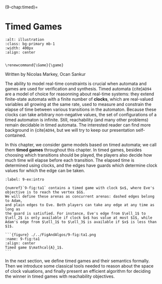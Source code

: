 (9-chap:timed)=
# Timed Games

```{image} ./../Illustrations/9.jpg
:alt: illustration
:class: bg-primary mb-1
:width: 400px
:align: center
```

```{math}

\renewcommand{\Game}{\game}

```


Written by Nicolas Markey, Ocan Sankur



The ability to model real-time constraints is crucial when automata
and games are used for verification and synthesis. Timed
automata {cite}`AD94` are a model of choice for reasonning about
real-time systems: they extend finite-state automata with a
finite number of **clocks**, which are real-valued variables all
growing at the same rate, used to measure and constrain the elapse of
time between various transitions in the automaton. Because these
clocks can take arbitrary non-negative values, the set of
configurations of a timed automaton is infinite. Still, reachability
(and many other problems) remain decidable in timed
automata. The interested reader can find more background
in {cite}`AD94`, but we will try to keep our presentation self-contained.

In this chapter, we consider game models based on timed automata;
we call them **timed games** throughout this chapter. In timed
games, besides choosing which transitions should be played,
the players also decide how much time will elapse before each
transition. The elapsed time is determined using clocks, and the edges have
guards which determine clock values for which the edge can be taken.

````{prf:example} NEEDS TITLE 9-ex:intro
:label: 9-ex:intro

{numref}`9-fig:ta1` contains a timed game with clock $x$, where Eve's objective is to reach the vertex $G$.
We will define these arenas as concurrent arenas: dashed edges belong to Adam,
and plain edges to Eve. Both players can take any edge at any time as long as
the guard is satisfied. For instance, Eve's edge from $\ell_1$ to $\ell_2$ is only available if clock $x$ has value at most $1$, while Adam's edge from $\ell_1$ to $\ell_3$ is available if $x$ is less than $1$.

```{figure} ./../FigAndAlgos/9-fig:ta1.png
:name: 9-fig:ta1
:align: center
Timed game $\mathcal{A}_1$.
```

````

In the next section, we define timed games and their semantics formally.
Then we introduce some classical tools needed to reason
about the space of clock valuations, and finally present an efficient
algorithm for deciding the winner in timed games with reachability
objectives.












